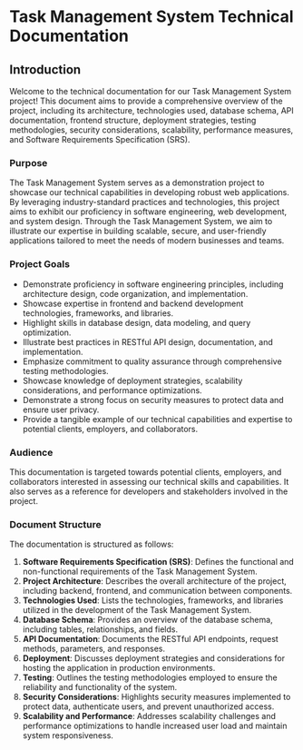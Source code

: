 # Task Management System Technical Documentation

## Introduction

Welcome to the technical documentation for our Task Management System project! This document aims to provide a comprehensive overview of the project, including its architecture, technologies used, database schema, API documentation, frontend structure, deployment strategies, testing methodologies, security considerations, scalability, performance measures, and Software Requirements Specification (SRS).

### Purpose

The Task Management System serves as a demonstration project to showcase our technical capabilities in developing robust web applications. By leveraging industry-standard practices and technologies, this project aims to exhibit our proficiency in software engineering, web development, and system design. Through the Task Management System, we aim to illustrate our expertise in building scalable, secure, and user-friendly applications tailored to meet the needs of modern businesses and teams.

### Project Goals

- Demonstrate proficiency in software engineering principles, including architecture design, code organization, and implementation.
- Showcase expertise in frontend and backend development technologies, frameworks, and libraries.
- Highlight skills in database design, data modeling, and query optimization.
- Illustrate best practices in RESTful API design, documentation, and implementation.
- Emphasize commitment to quality assurance through comprehensive testing methodologies.
- Showcase knowledge of deployment strategies, scalability considerations, and performance optimizations.
- Demonstrate a strong focus on security measures to protect data and ensure user privacy.
- Provide a tangible example of our technical capabilities and expertise to potential clients, employers, and collaborators.

### Audience

This documentation is targeted towards potential clients, employers, and collaborators interested in assessing our technical skills and capabilities. It also serves as a reference for developers and stakeholders involved in the project.

### Document Structure

The documentation is structured as follows:

1. **Software Requirements Specification (SRS)**: Defines the functional and non-functional requirements of the Task Management System.
2. **Project Architecture**: Describes the overall architecture of the project, including backend, frontend, and communication between components.
3. **Technologies Used**: Lists the technologies, frameworks, and libraries utilized in the development of the Task Management System.
4. **Database Schema**: Provides an overview of the database schema, including tables, relationships, and fields.
5. **API Documentation**: Documents the RESTful API endpoints, request methods, parameters, and responses.
6. **Deployment**: Discusses deployment strategies and considerations for hosting the application in production environments.
7. **Testing**: Outlines the testing methodologies employed to ensure the reliability and functionality of the system.
8. **Security Considerations**: Highlights security measures implemented to protect data, authenticate users, and prevent unauthorized access.
9. **Scalability and Performance**: Addresses scalability challenges and performance optimizations to handle increased user load and maintain system responsiveness.

